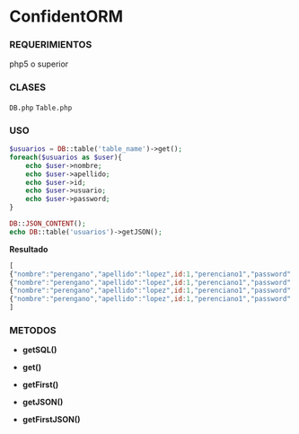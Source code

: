 ConfidentORM
=====================

### REQUERIMIENTOS ###
php5 o superior

### CLASES ###
`DB.php`
`Table.php`

### USO ###


```php
$usuarios = DB::table('table_name')->get();
foreach($usuarios as $user){
	echo $user->nombre;
	echo $user->apellido;
	echo $user->id;
	echo $user->usuario;
	echo $user->password;
}
```

```php
DB::JSON_CONTENT();
echo DB::table('usuarios')->getJSON();
```

**Resultado**
```javascript
[
{"nombre":"perengano","apellido":"lopez",id:1,"perenciano1","password":"123456"},
{"nombre":"perengano","apellido":"lopez",id:1,"perenciano1","password":"123456"},
{"nombre":"perengano","apellido":"lopez",id:1,"perenciano1","password":"123456"},
{"nombre":"perengano","apellido":"lopez",id:1,"perenciano1","password":"123456"}
]
```

### METODOS ###
* **getSQL()**

* **get()**

* **getFirst()**

* **getJSON()**

* **getFirstJSON()**

